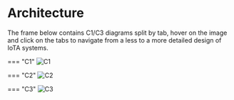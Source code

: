 # Architecture

The frame below contains C1/C3 diagrams split by tab, hover on the image and click on the tabs to navigate from a less to a more detailed design of IoTA systems.

=== "C1"
    ![C1](../diagrams/IoTA%20C1_C4/C1.svg)

=== "C2"
    ![C2](../diagrams/IoTA%20C1_C4/C2.svg)

=== "C3"
    ![C3](../diagrams/IoTA%20C1_C4/C3.svg)
